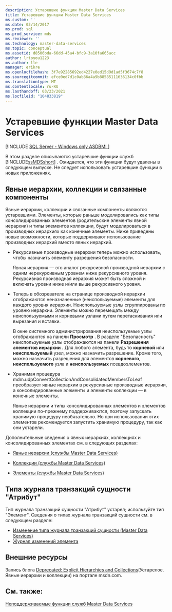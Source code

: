 ```yaml
---
description: Устаревшие функции Master Data Services
title: Устаревшие функции Master Data Services
ms.custom: ''
ms.date: 03/14/2017
ms.prod: sql
ms.prod_service: mds
ms.reviewer: ''
ms.technology: master-data-services
ms.topic: conceptual
ms.assetid: d8506bda-66dd-45a4-bfc9-3a10fa665acc
author: lrtoyou1223
ms.author: lle
manager: erikre
ms.openlocfilehash: 3f7e92285692ed4227e0ed15d9d1ad5f3674c7f8
ms.sourcegitcommit: efce0ed7d1c0ab36a4a9b88585111636134c0fbb
ms.translationtype: MT
ms.contentlocale: ru-RU
ms.lasthandoff: 03/23/2021
ms.locfileid: "104833819"
---
```

# <a name="deprecated-master-data-services-features"></a>Устаревшие функции Master Data Services

[!INCLUDE [SQL Server - Windows only ASDBMI  ](../includes/applies-to-version/sql-windows-only-asdbmi.md)]

  В этом разделе описываются устаревшие функции служб [!INCLUDE[ssMDSshort](../includes/ssmdsshort-md.md)] . Ожидается, что эти функции будут удалены в следующем выпуске. Не следует использовать устаревшие функции в новых приложениях.  
  
## <a name="explicit-hierarchies-collections-and-related-components"></a>Явные иерархии, коллекции и связанные компоненты  
 Явные иерархии, коллекции и связанные компоненты являются устаревшими. Элементы, которые раньше моделировались как типы консолидированных элементов (родительские элементы явной иерархии) и типы элементов коллекции, будут моделироваться в производных иерархиях как конечные элементы. Ниже приведены новые возможности, которые поддерживают использование производных иерархий вместо явных иерархий.  
  
-   Рекурсивные производные иерархии теперь можно использовать, чтобы назначить элементу разрешения безопасности.  
  
     Явная иерархия — это аналог рекурсивной производной иерархии с одним нерекурсивным уровнем ниже рекурсивного уровня. Рекурсивная производная иерархия может быть сложной и включать уровни ниже и/или выше рекурсивного уровня.  
  
-   Теперь в обозревателе на странице производной иерархии отображаются неназначенные (неиспользуемые) элементы для каждого уровня иерархии. Неиспользуемые узлы сгруппированы по уровню иерархии. Элементы можно перемещать между неиспользуемыми и корневыми узлами путем перетаскивания или вырезания и вставки.  
  
     В окне системного администрирования неиспользуемые узлы отображаются на панели **Просмотр** . В разделе "Безопасность" неиспользуемые узлы отображаются на панели **Разрешения элементов иерархии** . Для любого элемента, будь то **корневой** или **неиспользуемый** узел, можно назначить разрешение. Кроме того, можно назначить разрешения для элементов **корневого**, **неиспользуемого** узла и **неиспользуемых** псевдоэлементов.  
  
-   Хранимая процедура mdm.udpConvertCollectionAndConsolidatedMembersToLeaf преобразует явные иерархии в рекурсивные производные иерархии, а консолидированные элементы и элементы коллекции — в конечные элементы.  
  
     Явные иерархии и типы консолидированных элементов и элементов коллекции по-прежнему поддерживаются, поэтому запускать хранимую процедуру необязательно. Но при использовании этих элементов рекомендуется запустить хранимую процедуру, так как они устарели.  
  
 Дополнительные сведения о явных иерархиях, коллекциях и консолидированных элементах см. в следующих разделах:  
  
-   [Явные иерархии (службы Master Data Services)](../master-data-services/explicit-hierarchies-master-data-services.md)  
  
-   [Коллекции (службы Master Data Services)](../master-data-services/collections-master-data-services.md)  
  
-   [Элементы (службы Master Data Services)](../master-data-services/members-master-data-services.md)  
  
## <a name="attribute-entity-transaction-log-type"></a>Типа журнала транзакций сущности "Атрибут"  
Тип журнала транзакций сущности "Атрибут" устарел; используйте тип "Элемент". Сведения о типах журнала транзакций сущности см. в следующем разделе:
* [Изменение типа журнала транзакций сущности (Master Data Services)](../master-data-services/change-the-entity-transaction-log-type-master-data-services.md)
* [Журнал изменений элемента](../master-data-services/member-revision-history-master-data-services.md)
  
## <a name="external-resources"></a>Внешние ресурсы  
 Запись блога [Deprecated: Explicit Hierarchies and Collections](https://techcommunity.microsoft.com/t5/sql-server-integration-services/deprecated-explicit-hierarchies-and-collections/ba-p/388221)(Устарелое. Явные иерархии и коллекции) на портале msdn.com.  
  
## <a name="see-also"></a>См. также:  
 [Неподдерживаемые функции служб Master Data Services](../master-data-services/discontinued-master-data-services-features.md)  
  
  
